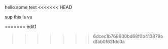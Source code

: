 hello
some text
<<<<<<< HEAD

sup this is vu



=======
edit1
>>>>>>> 6dcec1b768600bd68f0b413879adfab0f63fdc0a
